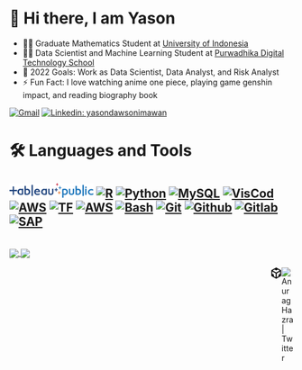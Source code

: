 # 👋  Hi there, I am Yason 
- 👨‍🎓 Graduate Mathematics Student at [University of Indonesia](https://math.ui.ac.id/en/)
- 👨‍🔬 Data Scientist and Machine Learning Student at [Purwadhika Digital Technology School](https://purwadhika.com/)
- 🥅 2022 Goals: Work as Data Scientist, Data Analyst, and Risk Analyst
- ⚡ Fun Fact: I love watching anime one piece, playing game genshin impact, and reading biography book

[![Gmail](https://img.shields.io/badge/Gmail-yason.dawson%40sci.ui.ac.id-orange)](mailto:yason.dawson@sci.ui.ac.id)
[![Linkedin: yasondawsonimawan](https://img.shields.io/badge/-yasondawsonimawan-blue?style=flat-square&logo=Linkedin&logoColor=white&link=https://www.linkedin.com/in/yason-dawson-imawan-karo-karo-670982135/)](https://www.linkedin.com/in/yason-dawson-imawan-karo-karo-670982135/)

# 🛠 Languages and Tools
[![Tableau](https://github.com/yasondawson1/yasondawson1/blob/main/icons/tableau.png)](https://public.tableau.com/app/profile/yason.dawson.imawan)
[![R](https://www.vectorlogo.zone/logos/r-project/r-project-ar21.svg)](https://rpubs.com/yasondawson)
[![Python](https://www.vectorlogo.zone/logos/python/python-ar21.svg)](https://www.python.org/ "data load script")
[![MySQL](https://www.vectorlogo.zone/logos/mysql/mysql-ar21.svg)](https://www.mysql.com/)
[![VisCod](https://www.vectorlogo.zone/logos/visualstudio_code/visualstudio_code-ar21.svg)](https://code.visualstudio.com/download)
[![AWS](https://www.vectorlogo.zone/logos/amazon_aws/amazon_aws-ar21.svg)](https://aws.amazon.com/id/)
[![TF](https://www.vectorlogo.zone/logos/tensorflow/tensorflow-ar21.svg)](https://aws.amazon.com/id/)
[![AWS](https://www.vectorlogo.zone/logos/amazon_aws/amazon_aws-ar21.svg)](https://aws.amazon.com/id/)
[![Bash](https://www.vectorlogo.zone/logos/gnu_bash/gnu_bash-ar21.svg)](https://www.gnu.org/software/bash/ "Scripting")
[![Git](https://www.vectorlogo.zone/logos/git-scm/git-scm-ar21.svg)](https://git-scm.com/ "Version control")
[![Github](https://www.vectorlogo.zone/logos/github/github-ar21.svg)](https://github.com/ "Git Repositories")
[![Gitlab](https://www.vectorlogo.zone/logos/gitlab/gitlab-ar21.svg)](https://about.gitlab.com/ "Git Repositories")
[![SAP](https://www.vectorlogo.zone/logos/sap/sap-ar21.svg)](https://www.sap.com/sea/index.html)
<br />
---
<br />

<a href="https://github.com/anuraghazra/github-readme-stats">
  <img align="center" src="https://github-readme-stats.vercel.app/api/pin/?username=anuraghazra&repo=github-readme-stats&theme=buefy" />
</a>
<a href="https://github.com/anuraghazra/anuraghazra.github.io">
  <img align="center" src="https://github-readme-stats.vercel.app/api/pin/?username=anuraghazra&repo=anuraghazra.github.io&theme=buefy" />
</a>

<br />
<br />

<a href="https://twitter.com/anuraghazru">
  <img align="right" alt="Anurag Hazra | Twitter" width="21px" src="https://raw.githubusercontent.com/anuraghazra/anuraghazra/master/assets/twitter.svg" />
</a>
<a href="https://codesandbox.io/u/anuraghazra">
  <img align="right" alt="Anurag Hazra | CodeSandbox" width="20px" src="https://raw.githubusercontent.com/anuraghazra/anuraghazra/master/assets/codesandbox.svg" />
</a>
